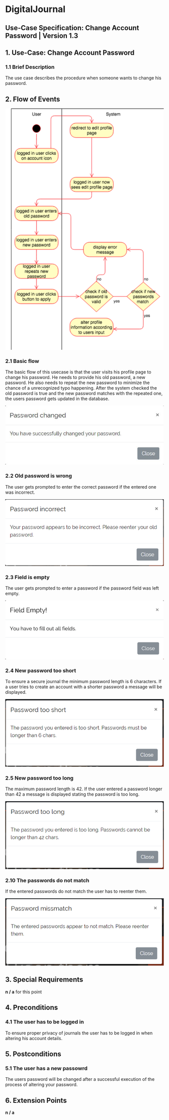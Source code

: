 # DigitalJournal
## Use-Case Specification: Change Account Password | Version 1.3

## 1. Use-Case: Change Account Password

### 1.1 Brief Description

The use case describes the procedure when someone wants to change his password.

## 2. Flow of Events

![AD_change_account_email](uc_change_account_password.png)

### 2.1 Basic flow

The basic flow of this usecase is that the user visits his profile page to change his password. He needs to provide his old password, a new password. He also needs to repeat the new password to minimize the chance of a unrecognized typo happening. After the system checked the old password is true and the new password matches with the repeated one, the users password gets updated in the database.    

![success](password_changed.JPG)

### 2.2 Old password is wrong

The user gets prompted to enter the correct password if the entered one was incorrect.

![wrong_password](password_incorrect.png)

### 2.3 Field is empty

The user gets prompted to enter a password if the password field was left empty.

![field_empty](field_empty.png)

### 2.4 New password too short

To ensure a secure journal the minimum password length is 6 characters. If a user tries to create an account with a shorter password a message will be displayed. 

![password_too_short](password_too_short.png)

### 2.5 New password too long

The maximum password length is 42. If the user entered a password longer than 42 a message is displayed stating the password is too long.

![password_too_long](password_too_long.png) 

### 2.10 The passwords do not match

If the entered passwords do not match the user has to reenter them.

![password_too_long](password_missmatch.png) 


## 3. Special Requirements

**n / a** for this point

## 4. Preconditions

### 4.1 The user has to be logged in

To ensure proper privacy of journals the user has to be logged in when altering his account details.

## 5. Postconditions

### 5.1 The user has a new passowrd

The users password will be changed after a successful execution of the process of altering your password. 

## 6. Extension Points

**n / a**
